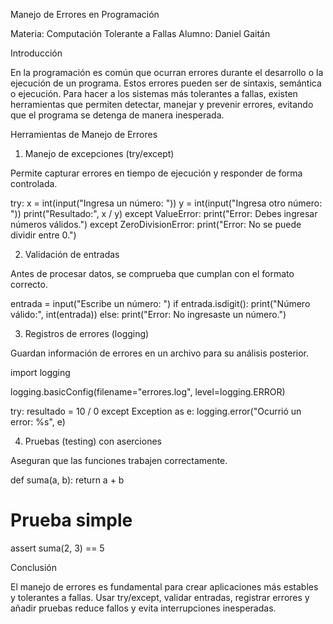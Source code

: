 Manejo de Errores en Programación

Materia: Computación Tolerante a Fallas
Alumno: Daniel Gaitán

Introducción

En la programación es común que ocurran errores durante el desarrollo o la ejecución de un programa. Estos errores pueden ser de sintaxis, semántica o ejecución. Para hacer a los sistemas más tolerantes a fallas, existen herramientas que permiten detectar, manejar y prevenir errores, evitando que el programa se detenga de manera inesperada.

Herramientas de Manejo de Errores
1) Manejo de excepciones (try/except)

Permite capturar errores en tiempo de ejecución y responder de forma controlada.

try:
    x = int(input("Ingresa un número: "))
    y = int(input("Ingresa otro número: "))
    print("Resultado:", x / y)
except ValueError:
    print("Error: Debes ingresar números válidos.")
except ZeroDivisionError:
    print("Error: No se puede dividir entre 0.")

2) Validación de entradas

Antes de procesar datos, se comprueba que cumplan con el formato correcto.

entrada = input("Escribe un número: ")
if entrada.isdigit():
    print("Número válido:", int(entrada))
else:
    print("Error: No ingresaste un número.")

3) Registros de errores (logging)

Guardan información de errores en un archivo para su análisis posterior.

import logging

logging.basicConfig(filename="errores.log", level=logging.ERROR)

try:
    resultado = 10 / 0
except Exception as e:
    logging.error("Ocurrió un error: %s", e)

4) Pruebas (testing) con aserciones

Aseguran que las funciones trabajen correctamente.

def suma(a, b):
    return a + b

# Prueba simple
assert suma(2, 3) == 5

Conclusión

El manejo de errores es fundamental para crear aplicaciones más estables y tolerantes a fallas. Usar try/except, validar entradas, registrar errores y añadir pruebas reduce fallos y evita interrupciones inesperadas.